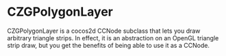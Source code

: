 CZGPolygonLayer
===============

CZGPolygonLayer is a cocos2d CCNode subclass that lets you draw arbitrary triangle strips.  In effect, it is an abstraction on an OpenGL triangle strip draw, but you get the benefits of being able to use it as a CCNode.